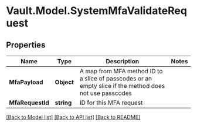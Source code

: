 # Vault.Model.SystemMfaValidateRequest

## Properties

Name | Type | Description | Notes
------------ | ------------- | ------------- | -------------
**MfaPayload** | **Object** | A map from MFA method ID to a slice of passcodes or an empty slice if the method does not use passcodes | 
**MfaRequestId** | **string** | ID for this MFA request | 

[[Back to Model list]](../README.md#documentation-for-models) [[Back to API list]](../README.md#documentation-for-api-endpoints) [[Back to README]](../README.md)

